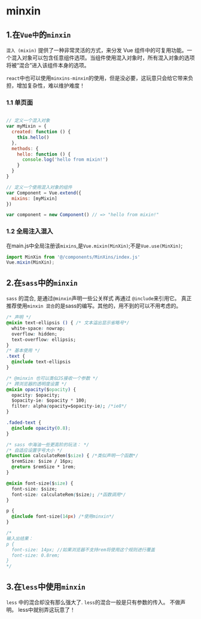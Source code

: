 # minxin

## 1.在`Vue中`的`minxin`
`混入 (mixin)` 提供了一种非常灵活的方式，来分发 Vue 组件中的可复用功能。一个混入对象可以包含任意组件选项。当组件使用混入对象时，所有混入对象的选项将被“混合”进入该组件本身的选项。

`react`中也可以使用`minxins-minxin`的使用，但是没必要，这玩意只会给它带来负担，增加复杂性，难以维护难度！

### 1.1 单页面

```js

// 定义一个混入对象
var myMixin = {
  created: function () {
    this.hello()
  },
  methods: {
    hello: function () {
      console.log('hello from mixin!')
    }
  }
}

// 定义一个使用混入对象的组件
var Component = Vue.extend({
  mixins: [myMixin]
})

var component = new Component() // => "hello from mixin!"
```

### 1.2 全局注入混入
在main.js中全局注册该`mixins`,是`Vue.mixin(MinXin)`;不是`Vue.use(MinXin)`;
```js
import MinXin from '@/components/MinXins/index.js'
Vue.mixin(MinXin);
```



## 2.在`sass`中的`minxin`
`sass` 的混合, 是通过`@minxin`声明一些公关样式 再通过 `@include`来引用它。
真正推荐使用`minxin 混合`的是sass的编写。其他的，用不到的可以不用考虑的。

```css
/* 声明 */
@mixin text-ellipsis () { /* 文本溢出显示省略号*/
  white-space: nowrap;
  overflow: hidden;
  text-overflow: ellipsis;
}
/* 基本使用 */
.text {
  @include text-ellipsis
}
```

```css
/* @minxin 也可以类似JS接收一个参数 */
/* 跨浏览器的透明度设置 */
@mixin opacity($opacity) {
  opacity: $opacity;
  $opacity-ie: $opacity * 100;
  filter: alpha(opacity=$opacity-ie); /*ie8*/
}

.faded-text {
  @include opacity(0.8);
}
```

```css
/* sass 中海油一些更高阶的玩法： */
/* 自适应设置字号大小 */
@function calculateRem($size) { /*类似声明一个函数*/
  $remSize: $size / 16px;
  @return $remSize * 1rem;
}

@mixin font-size($size) {
  font-size: $size;
  font-size: calculateRem($size); /*函数调用*/
}

p {
  @include font-size(14px) /*使用minxin*/
}

/*
输入出结果：
p {
  font-size: 14px; //如果浏览器不支持rem将使用这个规则进行覆盖
  font-size: 0.8rem;
}
*/

```



## 3.在`less`中使用`minxin`
`less` 中的混合却没有那么强大了. `less`的混合一般是只有参数的传入。
不做声明。
less中就别弄这玩意了！
